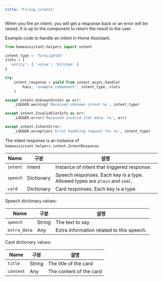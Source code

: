 ```yaml
---
title: "Firing intents"
---
```


When you fire an intent, you will get a response back or an error will be raised. It is up to the component to return the result to the user.

Example code to handle an intent in Home Assistant.

```python
from homeassistant.helpers import intent

intent_type = 'TurnLightOn'
slots = {
  'entity': { 'value': 'Kitchen' }
}

try:
    intent_response = yield from intent.async_handle(
        hass, 'example_component', intent_type, slots
    )

except intent.UnknownIntent as err:
    _LOGGER.warning('Received unknown intent %s', intent_type)

except intent.InvalidSlotInfo as err:
    _LOGGER.error('Received invalid slot data: %s', err)

except intent.IntentError:
    _LOGGER.exception('Error handling request for %s', intent_type)
```

The intent response is an instance of `homeassistant.helpers.intent.IntentResponse`.

| Name     | 구분         | 설명                                                                          |
| -------- | ---------- | --------------------------------------------------------------------------- |
| `intent` | Intent     | Instance of intent that triggered response.                                 |
| `speech` | Dictionary | Speech responses. Each key is a type. Allowed types are `plain` and `ssml`. |
| `card`   | Dictionary | Card responses. Each key is a type.                                         |

Speech dictionary values:

| Name         | 구분     | 설명                                        |
| ------------ | ------ | ----------------------------------------- |
| `speech`     | String | The text to say                           |
| `extra_data` | Any    | Extra information related to this speech. |

Card dictionary values:

| Name      | 구분     | 설명                      |
| --------- | ------ | ----------------------- |
| `title`   | String | The title of the card   |
| `content` | Any    | The content of the card |